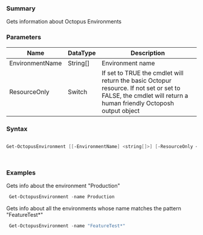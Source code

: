 ﻿### Summary
Gets information about Octopus Environments
### Parameters
| Name | DataType          | Description |
| ------------- | ----------- | ----------- |
| EnvironmentName | String[] |  Environment name     |
| ResourceOnly | Switch |  If set to TRUE the cmdlet will return the basic Octopur resource. If not set or set to FALSE, the cmdlet will return a human friendly Octoposh  output object     |

### Syntax
``` powershell

Get-OctopusEnvironment [[-EnvironmentName] <string[]>] [-ResourceOnly <SwitchParameter>] [<CommonParameters>]




``` 

### Examples
Gets info about the environment "Production"

``` powershell 
 Get-OctopusEnvironment -name Production
``` 

Gets info about all the environments whose name matches the pattern "FeatureTest*"

``` powershell 
 Get-OctopusEnvironment -name "FeatureTest*"
``` 

